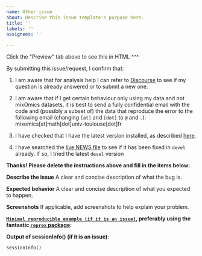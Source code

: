 ```yaml
---
name: Other issue
about: Describe this issue template's purpose here.
title: ''
labels: ''
assignees: ''

---
```


Click the "Preview"  tab above to see this in HTML ^^^

By submitting this issue/request, I confirm that:

1. I am aware that for analysis help I can refer to [Discourse](https://mixomics-users.discourse.group/) to see if my question is already answered or to submit a new one.

2. I am aware that if I get certain behaviour only using my data and not mixOmics datasets, it is best to send a fully confidential email with the code and (possibly a subset of) the data that reproduce the error to the following email (changing `[at]` and `[dot]` to `@` and `.`): mixomics[at]math[dot]univ-toulouse[dot]fr

3. I have checked that I have the latest version installed, as described [here](https://github.com/mixOmicsTeam/mixOmics/tree/RELEASE_3_9#installation).

4. I have searched the [live NEWS file](https://github.com/mixOmicsTeam/mixOmics/blob/devel/NEWS.md) to see if it has been fixed in `devel` already. If so, I tried the latest `devel` version

**Thanks! Please delete the instructions above and fill in the items below:**

**Describe the issue**
A clear and concise description of what the bug is.

**Expected behavior**
A clear and concise description of what you expected to happen.

**Screenshots**
If applicable, add screenshots to help explain your problem.

**[`Minimal reproducible example (if it is an issue)`](https://stackoverflow.com/questions/5963269/how-to-make-a-great-r-reproducible-example), preferably using the fantastic [`reprex` package](https://github.com/tidyverse/reprex):**

**Output of sessionInfo() (if it is an issue)**:
```
sessionInfo()
```
